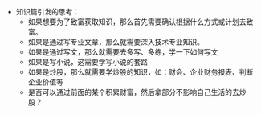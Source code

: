 - 知识篇引发的思考：
	- 如果想要为了致富获取知识，那么首先需要确认根据什么方式或计划去致富。
	- 如果是通过写专业文章，那么就需要深入技术专业知识。
	- 如果是通过写文，那么就需要去多写、多练，学一下如何写文
	- 如果是写小说，这需要学写小说的套路
	- 如果是炒股，那么就需要学炒股的知识，如：财会、企业财务报表、判断企业价值等
	- 是否可以通过前面的某个积累财富，然后拿部分不影响自己生活的去炒股？